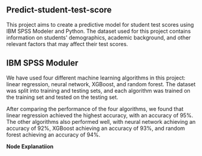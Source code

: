 ## Predict-student-test-score
This project aims to create a predictive model for student test scores using IBM SPSS Modeler and Python. The dataset used for this project contains information on students' demographics, academic background, and other relevant factors that may affect their test scores.

## IBM SPSS Moduler
We have used four different machine learning algorithms in this project: linear regression, neural network, XGBoost, and random forest. The dataset was split into training and testing sets, and each algorithm was trained on the training set and tested on the testing set.

After comparing the performance of the four algorithms, we found that linear regression achieved the highest accuracy, with an accuracy of 95%. The other algorithms also performed well, with neural network achieving an accuracy of 92%, XGBoost achieving an accuracy of 93%, and random forest achieving an accuracy of 94%.

<b>Node Explanatiion</b>
